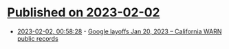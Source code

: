 # [Published on 2023-02-02](index.md)

* [2023-02-02, 00:58:28](https://news.ycombinator.com/item?id=34620563) - [Google layoffs Jan 20, 2023 – California WARN public records](https://airtable.cool/shrF23JdDHMQ3QDyw)
